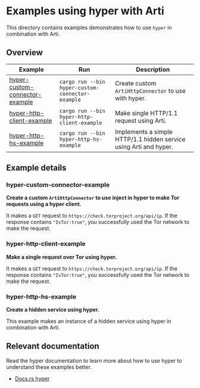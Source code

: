 # Examples using hyper with Arti

This directory contains examples demonstrates how to use `hyper` in combination with Arti.

## Overview

| Example | Run | Description |
| --- | --- | --- |
| [hyper-custom-connector-example](src/bin/hyper-custom-connector-example.rs) | `cargo run --bin hyper-custom-connector-example` | Create custom `ArtiHttpConnector` to use with hyper. |
| [hyper-http-client-example](src/bin/hyper-http-client-example.rs) | `cargo run --bin hyper-http-client-example` | Make single HTTP/1.1 request using Arti. |
| [hyper-http-hs-example](src/bin/hyper-http-hs-example.rs) | `cargo run --bin hyper-http-hs-example` | Implements a simple HTTP/1.1 hidden service using Arti and hyper. |


## Example details

### hyper-custom-connector-example

**Create a custom `ArtiHttpConnector` to use inject in hyper to make Tor requests using a hyper client.**

It makes a `GET` request to `https://check.torproject.org/api/ip`. If the response contains `"IsTor:true"`, you successfully used the Tor network to make the request.


### hyper-http-client-example

**Make a single request over Tor using hyper.**

It makes a `GET` request to `https://check.torproject.org/api/ip`. If the response contains `"IsTor:true"`, you successfully used the Tor network to make the request.

### hyper-http-hs-example

**Create a hidden service using hyper.**

This example makes an instance of a hidden service using hyper in combination with Arti.

## Relevant documentation

Read the hyper documentation to learn more about how to use hyper to understand these examples better.

- [Docs.rs hyper](https://docs.rs/hyper/latest/hyper/)

